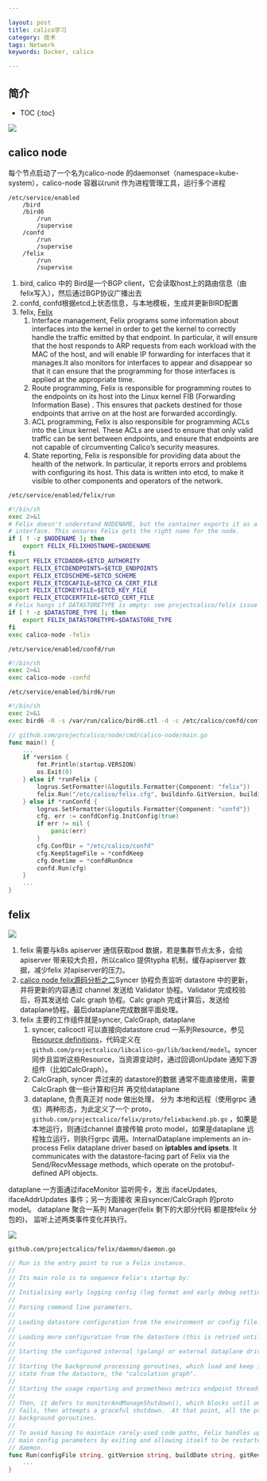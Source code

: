 ```yaml
---

layout: post
title: calico学习
category: 技术
tags: Network
keywords: Docker, calico

---
```


## 简介

* TOC
{:toc}

![](/public/upload/network/calico_route.png)

##  calico node

每个节点启动了一个名为calico-node 的daemonset（namespace=kube-system），calico-node 容器以runit 作为进程管理工具，运行多个进程

```
/etc/service/enabled
    /bird
    /bird6
        /run
        /supervise
    /confd
        /run
        /supervise
    /felix
        /run
        /supervise
```
1. bird, calico 中的 Bird是一个BGP client，它会读取host上的路由信息（由felix写入），然后通过BGP协议广播出去
2. confd, confd根据etcd上状态信息，与本地模板，生成并更新BIRD配置
3. felix,  [Felix](https://docs.projectcalico.org/reference/architecture/overview)
    1. Interface management, Felix programs some information about interfaces into the kernel in order to get the kernel to correctly handle the traffic emitted by that endpoint. In particular, it will ensure that the host responds to ARP requests from each workload with the MAC of the host, and will enable IP forwarding for interfaces that it manages.It also monitors for interfaces to appear and disappear so that it can ensure that the programming for those interfaces is applied at the appropriate time.
    2. Route programming, Felix is responsible for programming routes to the endpoints on its host into the Linux kernel FIB (Forwarding Information Base) . This ensures that packets destined for those endpoints that arrive on at the host are forwarded accordingly.
    3. ACL programming, Felix is also responsible for programming ACLs into the Linux kernel. These ACLs are used to ensure that only valid traffic can be sent between endpoints, and ensure that endpoints are not capable of circumventing Calico’s security measures.
    4. State reporting, Felix is responsible for providing data about the health of the network. In particular, it reports errors and problems with configuring its host. This data is written into etcd, to make it visible to other components and operators of the network.

`/etc/service/enabled/felix/run` 
```sh
#!/bin/sh
exec 2>&1
# Felix doesn't understand NODENAME, but the container exports it as a common
# interface. This ensures Felix gets the right name for the node.
if [ ! -z $NODENAME ]; then
    export FELIX_FELIXHOSTNAME=$NODENAME
fi
export FELIX_ETCDADDR=$ETCD_AUTHORITY
export FELIX_ETCDENDPOINTS=$ETCD_ENDPOINTS
export FELIX_ETCDSCHEME=$ETCD_SCHEME
export FELIX_ETCDCAFILE=$ETCD_CA_CERT_FILE
export FELIX_ETCDKEYFILE=$ETCD_KEY_FILE
export FELIX_ETCDCERTFILE=$ETCD_CERT_FILE
# Felix hangs if DATASTORETYPE is empty: see projectcalico/felix issue #1156.
if [ ! -z $DATASTORE_TYPE ]; then
    export FELIX_DATASTORETYPE=$DATASTORE_TYPE
fi
exec calico-node -felix
```

`/etc/service/enabled/confd/run` 
```sh
#!/bin/sh
exec 2>&1
exec calico-node -confd
```

`/etc/service/enabled/bird6/run` 
```sh
#!/bin/sh
exec 2>&1
exec bird6 -R -s /var/run/calico/bird6.ctl -d -c /etc/calico/confd/config/bird6.cfg
```


```go
// github.com/projectcalico/node/cmd/calico-node/main.go
func main() {
    ...
    if *version {
		fmt.Println(startup.VERSION)
		os.Exit(0)
	} else if *runFelix {
		logrus.SetFormatter(&logutils.Formatter{Component: "felix"})
		felix.Run("/etc/calico/felix.cfg", buildinfo.GitVersion, buildinfo.GitRevision, buildinfo.BuildDate)
	} else if *runConfd {
		logrus.SetFormatter(&logutils.Formatter{Component: "confd"})
		cfg, err := confdConfig.InitConfig(true)
		if err != nil {
			panic(err)
		}
		cfg.ConfDir = "/etc/calico/confd"
		cfg.KeepStageFile = *confdKeep
		cfg.Onetime = *confdRunOnce
		confd.Run(cfg)
    }
    ...
}
```

## felix 

![](/public/upload/network/calico_felix.png)

1. felix 需要与k8s apiserver 通信获取pod 数据，若是集群节点太多，会给apiserver 带来较大负担，所以calico 提供typha 机制，缓存apiserver 数据，减少felix 对apiserver的压力。 
2. [calico node felix源码分析之二](https://blog.csdn.net/zhonglinzhang/article/details/97660972)Syncer 协程负责监听 datastore 中的更新，并将更新的内容通过 channel 发送给 Validator 协程。Validator 完成校验后，将其发送给 Calc graph 协程。Calc graph 完成计算后，发送给dataplane协程。最后dataplane完成数据平面处理。
3. felix 主要的工作组件就是syncer, CalcGraph, dataplane
    1. syncer, calicoctl 可以直接向datastore crud 一系列Resource，参见[Resource definitions](https://docs.projectcalico.org/reference/resources/overview)，代码定义在`github.com/projectcalico/libcalico-go/lib/backend/model`。syncer 同步且监听这些Resource，当资源变动时，通过回调onUpdate 通知下游组件（比如CalcGraph）。 
    2. CalcGraph, syncer 弄过来的 datastore的数据 通常不能直接使用，需要CalcGraph 做一些计算和归并 再交给dataplane 
    3. dataplane, 负责真正对 node 做出处理， 分为 本地和远程（使用grpc 通信）两种形态，为此定义了一个 proto，`github.com/projectcalico/felix/proto/felixbackend.pb.go` ，如果是本地运行，则通过channel 直接传输 proto model，如果是dataplane 远程独立运行，则执行grpc 调用。InternalDataplane implements an in-process Felix dataplane driver based on **iptables and ipsets**.  It communicates with the datastore-facing part of Felix via the Send/RecvMessage methods, which operate on the protobuf-defined API objects.

dataplane 一方面通过ifaceMonitor 监听网卡，发出 ifaceUpdates, ifaceAddrUpdates 事件；另一方面接收 来自syncer/CalcGraph 的proto model。 dataplane 聚合一系列 Manager(felix 剩下的大部分代码 都是按felix 分包的)， 监听上述两类事件变化并执行。 

![](/public/upload/network/calico_felix_object.png)

`github.com/projectcalico/felix/daemon/daemon.go`

```go
// Run is the entry point to run a Felix instance.
//
// Its main role is to sequence Felix's startup by:
//
// Initialising early logging config (log format and early debug settings).
//
// Parsing command line parameters.
//
// Loading datastore configuration from the environment or config file.
//
// Loading more configuration from the datastore (this is retried until success).
//
// Starting the configured internal (golang) or external dataplane driver.
//
// Starting the background processing goroutines, which load and keep in sync with the
// state from the datastore, the "calculation graph".
//
// Starting the usage reporting and prometheus metrics endpoint threads (if configured).
//
// Then, it defers to monitorAndManageShutdown(), which blocks until one of the components
// fails, then attempts a graceful shutdown.  At that point, all the processing is in
// background goroutines.
//
// To avoid having to maintain rarely-used code paths, Felix handles updates to its
// main config parameters by exiting and allowing itself to be restarted by the init
// daemon.
func Run(configFile string, gitVersion string, buildDate string, gitRevision string) {
    ...   
}
```




